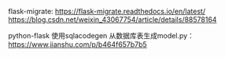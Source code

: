 flask-migrate:
   https://flask-migrate.readthedocs.io/en/latest/
   https://blog.csdn.net/weixin_43067754/article/details/88578164
   
   
python-flask 使用sqlacodegen 从数据库表生成model.py：
  https://www.jianshu.com/p/b464f657b7b5
